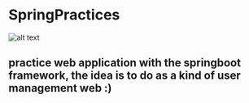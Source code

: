 # SpringPractices 
![alt text](https://cleventy.com/wp-content/uploads/2020/05/spring-boot.png) 


## practice web application with the springboot framework, the idea is to do as a kind of user management web :)
